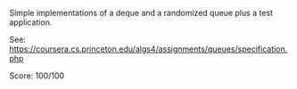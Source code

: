 Simple implementations of a deque and a randomized queue plus a test application.

See: https://coursera.cs.princeton.edu/algs4/assignments/queues/specification.php

Score: 100/100

